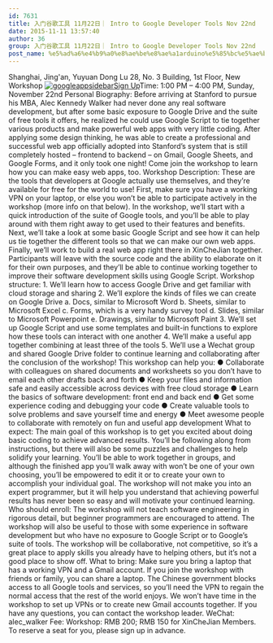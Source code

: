 ```yaml
---
id: 7631
title: 入门谷歌工具 11月22日｜ Intro to Google Developer Tools Nov 22nd
date: 2015-11-11 13:57:40
author: 36
group: 入门谷歌工具 11月22日｜ Intro to Google Developer Tools Nov 22nd
post_name: %e5%ad%a6%e4%b9%a0%e8%ae%be%e8%ae%a1arduino%e5%85%bc%e5%ae%b9%e6%9d%bf-11%e6%9c%887%e5%8f%b7%ef%bd%9c-learn-how-to-design-arduino-compatible-board-nov-7th
---
```


Shanghai, Jing'an, Yuyuan Dong Lu 28, No. 3 Building, 1st Floor, New Workshop [![googleappsidebar](http://139.162.84.35/wp-content/uploads/2015/10/googleappsidebar.jpg)](http://139.162.84.35/wp-content/uploads/2015/10/googleappsidebar.jpg)[Sign Up](http://www.huodongxing.com/event/7308238028500 "Sign Up Now")Time: 1:00 PM – 4:00 PM, Sunday, November 22nd Personal Biography: Before arriving at Stanford to pursue his MBA, Alec Kennedy Walker had never done any real software development, but after some basic exposure to Google Drive and the suite of free tools it offers, he realized he could use Google Script to tie together various products and make powerful web apps with very little coding. After applying some design thinking, he was able to create a professional and successful web app officially adopted into Stanford’s system that is still completely hosted – frontend to backend – on Gmail, Google Sheets, and Google Forms, and it only took one night! Come join the workshop to learn how you can make easy web apps, too. Workshop Description: These are the tools that developers at Google actually use themselves, and they’re available for free for the world to use! First, make sure you have a working VPN on your laptop, or else you won’t be able to participate actively in the workshop (more info on that below). In the workshop, we’ll start with a quick introduction of the suite of Google tools, and you’ll be able to play around with them right away to get used to their features and benefits. Next, we’ll take a look at some basic Google Script and see how it can help us tie together the different tools so that we can make our own web apps. Finally, we’ll work to build a real web app right there in XinCheJian together. Participants will leave with the source code and the ability to elaborate on it for their own purposes, and they’ll be able to continue working together to improve their software development skills using Google Script. Workshop structure: 1. We’ll learn how to access Google Drive and get familiar with cloud storage and sharing 2. We’ll explore the kinds of files we can create on Google Drive a. Docs, similar to Microsoft Word b. Sheets, similar to Microsoft Excel c. Forms, which is a very handy survey tool d. Slides, similar to Microsoft Powerpoint e. Drawings, similar to Microsoft Paint 3. We’ll set up Google Script and use some templates and built-in functions to explore how these tools can interact with one another 4. We’ll make a useful app together combining at least three of the tools 5. We’ll use a Wechat group and shared Google Drive folder to continue learning and collaborating after the conclusion of the workshop! This workshop can help you: ● Collaborate with colleagues on shared documents and worksheets so you don’t have to email each other drafts back and forth ● Keep your files and information safe and easily accessible across devices with free cloud storage ● Learn the basics of software development: front end and back end ● Get some experience coding and debugging your code ● Create valuable tools to solve problems and save yourself time and energy ● Meet awesome people to collaborate with remotely on fun and useful app development What to expect: The main goal of this workshop is to get you excited about doing basic coding to achieve advanced results. You’ll be following along from instructions, but there will also be some puzzles and challenges to help solidify your learning. You’ll be able to work together in groups, and although the finished app you’ll walk away with won’t be one of your own choosing, you’ll be empowered to edit it or to create your own to accomplish your individual goal. The workshop will not make you into an expert programmer, but it will help you understand that achieving powerful results has never been so easy and will motivate your continued learning. Who should enroll: The workshop will not teach software engineering in rigorous detail, but beginner programmers are encouraged to attend. The workshop will also be useful to those with some experience in software development but who have no exposure to Google Script or to Google’s suite of tools. The workshop will be collaborative, not competitive, so it’s a great place to apply skills you already have to helping others, but it’s not a good place to show off. What to bring: Make sure you bring a laptop that has a working VPN and a Gmail account. If you join the workshop with friends or family, you can share a laptop. The Chinese government blocks access to all Google tools and services, so you’ll need the VPN to regain the normal access that the rest of the world enjoys. We won’t have time in the workshop to set up VPNs or to create new Gmail accounts together. If you have any questions, you can contact the workshop leader. WeChat: alec_walker Fee: Workshop: RMB 200; RMB 150 for XinCheJian Members. To reserve a seat for you, please sign up in advance.